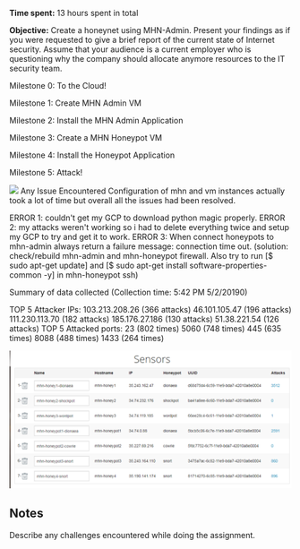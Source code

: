 **Time spent:** 13 hours spent in total

**Objective:** Create a honeynet using MHN-Admin. Present your findings as if you were requested to give a brief report of the current state of Internet security. Assume that your audience is a current employer who is questioning why the company should allocate anymore resources to the IT security team.

Milestone 0: To the Cloud!

Milestone 1: Create MHN Admin VM

Milestone 2: Install the MHN Admin Application

Milestone 3: Create a MHN Honeypot VM

Milestone 4: Install the Honeypot Application

Milestone 5: Attack!



<img src="mhn-admin.gif">
Any Issue Encountered
Configuration of mhn and vm instances actually took a lot of time but overall all the issues had been resolved.

ERROR 1: couldn't get my GCP to download python magic properly.
ERROR 2: my attacks weren't working so i had to delete everything twice and setup my GCP to try and get it to work.
ERROR 3: When connect honeypots to mhn-admin always return a failure message: connection time out. (solution: check/rebuild mhn-admin and mhn-honeypot firewall. Also try to run [$ sudo apt-get update] and [$ sudo apt-get install software-properties-common -y] in mhn-honeypot ssh)


Summary of data collected
(Collection time: 5:42 PM 5/2/20190)

TOP 5 Attacker IPs:
103.213.208.26 (366 attacks)
46.101.105.47 (196 attacks)
111.230.113.70 (182 attacks)
185.176.27.186 (130 attacks)
51.38.221.54 (126 attacks)
TOP 5 Attacked ports:
23 (802 times)
5060 (748 times)
445 (635 times)
8088 (488 times)
1433 (264 times)



<img src="Sensors.png">



## Notes

Describe any challenges encountered while doing the assignment.
